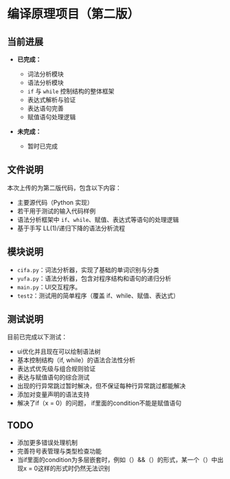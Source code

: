 # 编译原理项目（第二版）

## 当前进展

- **已完成：**
  - 词法分析模块
  - 语法分析模块
  - `if` 与 `while` 控制结构的整体框架
  - 表达式解析与验证
  - 表达语句完善
  - 赋值语句处理逻辑

- **未完成：**
  - 暂时已完成

## 文件说明

本次上传的为第二版代码，包含以下内容：

- 主要源代码（Python 实现）
- 若干用于测试的输入代码样例
- 语法分析框架中 `if`、`while`、赋值、表达式等语句的处理逻辑
- 基于手写 LL(1)/递归下降的语法分析流程

## 模块说明

- `cifa.py`：词法分析器，实现了基础的单词识别与分类
- `yufa.py`：语法分析器，包含对程序结构和语句的递归分析
- `main.py`：UI交互程序。
- `test2`：测试用的简单程序（覆盖 if、while、赋值、表达式）

## 测试说明

目前已完成以下测试：

- ui优化并且现在可以绘制语法树
- 基本控制结构（if, while）的语法合法性分析
- 表达式优先级与组合规则验证
- 表达与赋值语句的综合测试
- 出现的行异常跳过暂时解决，但不保证每种行异常跳过都能解决
- 添加对变量声明的语法支持
- 解决了if（x = 0）的问题， if里面的condition不能是赋值语句
## TODO

- 添加更多错误处理机制
- 完善符号表管理与类型检查功能
- 当if里面的condition为多层嵌套时，例如（）&&（）的形式，某一个（）中出现x = 0这样的形式时仍然无法识别
